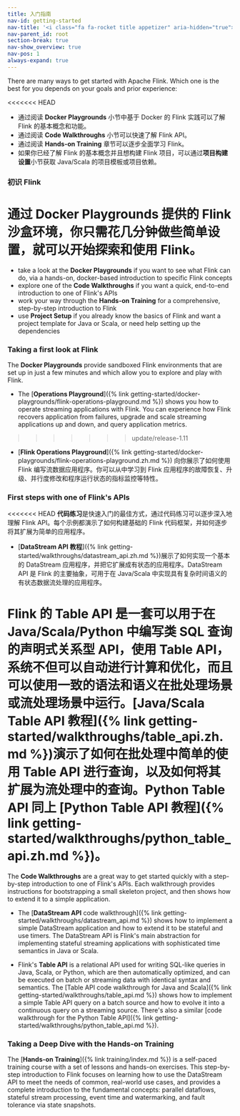 ```yaml
---
title: 入门指南
nav-id: getting-started
nav-title: '<i class="fa fa-rocket title appetizer" aria-hidden="true"></i> Getting Started'
nav-parent_id: root
section-break: true
nav-show_overview: true
nav-pos: 1
always-expand: true
---
```

<!--
Licensed to the Apache Software Foundation (ASF) under one
or more contributor license agreements.  See the NOTICE file
distributed with this work for additional information
regarding copyright ownership.  The ASF licenses this file
to you under the Apache License, Version 2.0 (the
"License"); you may not use this file except in compliance
with the License.  You may obtain a copy of the License at

  http://www.apache.org/licenses/LICENSE-2.0

Unless required by applicable law or agreed to in writing,
software distributed under the License is distributed on an
"AS IS" BASIS, WITHOUT WARRANTIES OR CONDITIONS OF ANY
KIND, either express or implied.  See the License for the
specific language governing permissions and limitations
under the License.
-->

There are many ways to get started with Apache Flink. Which one is the best for
you depends on your goals and prior experience:

<<<<<<< HEAD
* 通过阅读 **Docker Playgrounds** 小节中基于 Docker 的 Flink 实践可以了解 Flink 的基本概念和功能。
* 通过阅读 **Code Walkthroughs** 小节可以快速了解 Flink API。
* 通过阅读 **Hands-on Training** 章节可以逐步全面学习 Flink。
* 如果你已经了解 Flink 的基本概念并且想构建 Flink 项目，可以通过**项目构建设置**小节获取 Java/Scala 的项目模板或项目依赖。

### 初识 Flink

通过 **Docker Playgrounds** 提供的 Flink 沙盒环境，你只需花几分钟做些简单设置，就可以开始探索和使用 Flink。
=======
* take a look at the **Docker Playgrounds** if you want to see what Flink can do, via a hands-on,
  docker-based introduction to specific Flink concepts
* explore one of the **Code Walkthroughs** if you want a quick, end-to-end
  introduction to one of Flink's APIs
* work your way through the **Hands-on Training** for a comprehensive,
  step-by-step introduction to Flink
* use **Project Setup** if you already know the basics of Flink and want a
  project template for Java or Scala, or need help setting up the dependencies

### Taking a first look at Flink

The **Docker Playgrounds** provide sandboxed Flink environments that are set up in just a few minutes and which allow you to explore and play with Flink.

* The [**Operations Playground**]({% link getting-started/docker-playgrounds/flink-operations-playground.md %}) shows you how to operate streaming applications with Flink. You can experience how Flink recovers application from failures, upgrade and scale streaming applications up and down, and query application metrics.
>>>>>>> update/release-1.11

* [**Flink Operations Playground**]({% link getting-started/docker-playgrounds/flink-operations-playground.zh.md %}) 向你展示了如何使用 Flink 编写流数据应用程序。你可以从中学习到 Flink 应用程序的故障恢复、升级、并行度修改和程序运行状态的指标监控等特性。

### First steps with one of Flink's APIs

<<<<<<< HEAD
**代码练习**是快速入门的最佳方式，通过代码练习可以逐步深入地理解 Flink API。每个示例都演示了如何构建基础的 Flink 代码框架，并如何逐步将其扩展为简单的应用程序。

* [**DataStream API 教程**]({% link getting-started/walkthroughs/datastream_api.zh.md %})展示了如何实现一个基本的 DataStream 应用程序，并把它扩展成有状态的应用程序。DataStream API 是 Flink 的主要抽象，可用于在 Java/Scala 中实现具有复杂时间语义的有状态数据流处理的应用程序。

Flink 的 **Table API** 是一套可以用于在 Java/Scala/Python 中编写类 SQL 查询的声明式关系型 API，使用 Table API，系统不但可以自动进行计算和优化，而且可以使用一致的语法和语义在批处理场景或流处理场景中运行。[Java/Scala Table API 教程]({% link getting-started/walkthroughs/table_api.zh.md %})演示了如何在批处理中简单的使用 Table API 进行查询，以及如何将其扩展为流处理中的查询。Python Table API 同上 [Python Table API 教程]({% link getting-started/walkthroughs/python_table_api.zh.md %})。
=======
The **Code Walkthroughs** are a great way to get started quickly with a step-by-step introduction to
one of Flink's APIs. Each walkthrough provides instructions for bootstrapping a small skeleton
project, and then shows how to extend it to a simple application.

* The [**DataStream API**  code walkthrough]({% link getting-started/walkthroughs/datastream_api.md %}) shows how
  to implement a simple DataStream application and how to extend it to be stateful and use timers.
  The DataStream API is Flink's main abstraction for implementing stateful streaming applications
  with sophisticated time semantics in Java or Scala.

* Flink's **Table API** is a relational API used for writing SQL-like queries in Java, Scala, or
  Python, which are then automatically optimized, and can be executed on batch or streaming data
  with identical syntax and semantics. The [Table API code walkthrough for Java and Scala]({% link
  getting-started/walkthroughs/table_api.md %}) shows how to implement a simple Table API query on a
  batch source and how to evolve it into a continuous query on a streaming source. There's also a
  similar [code walkthrough for the Python Table API]({% link
  getting-started/walkthroughs/python_table_api.md %}).

### Taking a Deep Dive with the Hands-on Training

The [**Hands-on Training**]({% link training/index.md %}) is a self-paced training course with
a set of lessons and hands-on exercises. This step-by-step introduction to Flink focuses
on learning how to use the DataStream API to meet the needs of common, real-world use cases,
and provides a complete introduction to the fundamental concepts: parallel dataflows,
stateful stream processing, event time and watermarking, and fault tolerance via state snapshots.

<!--
### Starting a new Flink application
>>>>>>> update/release-1.11

### 通过实操进一步探索 Flink

[Hands-on Training]({% link training/index.zh.md %}) 是一系列可供自主学习的练习课程。这些课程会循序渐进的介绍 Flink，包括如何使用 DataStream API 来满足常见的、真实的需求场景，并提供对 Flink 中并行数据流（parallel dataflows）、有状态流式处理（stateful stream processing）、Event Time、Watermarking、通过状态快照实现容错（fault tolerance via state snapshots）等基本概念的完整介绍。
